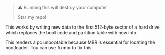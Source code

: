 > ⚠️ Running this will destroy your computer
>
> Star my repo!

This works by writing new data to the first 512-byte sector of a hard drive which replaces the boot code and partition table with new info.

This renders a pc unbootable because MBR is essential for locating the bootloader. Tou can use fixmbr to fix this.

